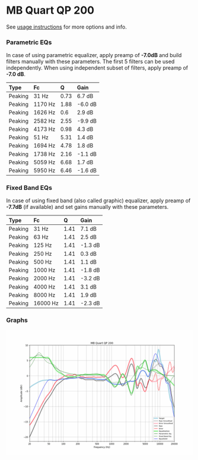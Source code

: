 # MB Quart QP 200
See [usage instructions](https://github.com/jaakkopasanen/AutoEq#usage) for more options and info.

### Parametric EQs
In case of using parametric equalizer, apply preamp of **-7.0dB** and build filters manually
with these parameters. The first 5 filters can be used independently.
When using independent subset of filters, apply preamp of **-7.0 dB**.

| Type    | Fc      |    Q | Gain    |
|:--------|:--------|:-----|:--------|
| Peaking | 31 Hz   | 0.73 | 6.7 dB  |
| Peaking | 1170 Hz | 1.88 | -6.0 dB |
| Peaking | 1626 Hz | 0.6  | 2.9 dB  |
| Peaking | 2582 Hz | 2.55 | -9.9 dB |
| Peaking | 4173 Hz | 0.98 | 4.3 dB  |
| Peaking | 51 Hz   | 5.31 | 1.4 dB  |
| Peaking | 1694 Hz | 4.78 | 1.8 dB  |
| Peaking | 1738 Hz | 2.16 | -1.1 dB |
| Peaking | 5059 Hz | 6.68 | 1.7 dB  |
| Peaking | 5950 Hz | 6.46 | -1.6 dB |

### Fixed Band EQs
In case of using fixed band (also called graphic) equalizer, apply preamp of **-7.7dB**
(if available) and set gains manually with these parameters.

| Type    | Fc       |    Q | Gain    |
|:--------|:---------|:-----|:--------|
| Peaking | 31 Hz    | 1.41 | 7.1 dB  |
| Peaking | 63 Hz    | 1.41 | 2.5 dB  |
| Peaking | 125 Hz   | 1.41 | -1.3 dB |
| Peaking | 250 Hz   | 1.41 | 0.3 dB  |
| Peaking | 500 Hz   | 1.41 | 1.1 dB  |
| Peaking | 1000 Hz  | 1.41 | -1.8 dB |
| Peaking | 2000 Hz  | 1.41 | -3.2 dB |
| Peaking | 4000 Hz  | 1.41 | 3.1 dB  |
| Peaking | 8000 Hz  | 1.41 | 1.9 dB  |
| Peaking | 16000 Hz | 1.41 | -2.3 dB |

### Graphs
![](./MB%20Quart%20QP%20200.png)